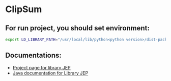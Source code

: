 # ClipSum

## For run project, you should set environment:
```bash
export LD_LIBRARY_PATH="/usr/local/lib/python<python version>/dist-packages"$LD_LIBRARY_PATH
```

## Documentations:
- [Project page for library JEP](https://github.com/ninia/jep)
- [Java documentation for Library JEP](https://ninia.github.io/jep/javadoc/4.1/)

